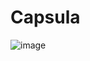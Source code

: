 # Capsula
![image](https://github.com/1337thai/Capsula/assets/105496462/90c00de2-5a09-4ab7-8d32-57c58c082fd8)
